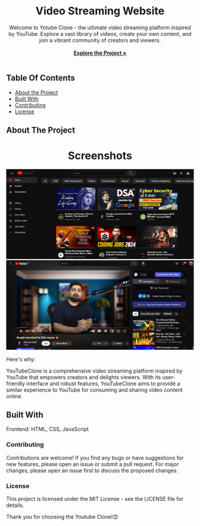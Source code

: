 <p align="center">
  <h1 align="center">Video Streaming Website</h1>

  <p align="center">
    Welcome to Yotube Clone - the ultimate video streaming platform inspired by YouTube. Explore a vast library of videos, create your own content, and join a vibrant community of creators and viewers.
   <br/>
    <br/>
    <a href="https://github.com/Namratapatel9027/CodeClauseInternship/new/main/ProjectThree-YoutubeClone"><strong>Explore the Project »</strong></a>
    <br/>
    <br/>
  </p>
</p>

## Table Of Contents

* [About the Project](#about-the-project)
* [Built With](#built-with)
* [Contributing](#contributing)
* [License](#license)

## About The Project

<h1 align="center">Screenshots</h1>

<!-- Add screenshots of your web application -->
![Screen Shot](YC1.png)
![Screen Shot](YC2.png)

Here's why:

YouTubeClone is a comprehensive video streaming platform inspired by YouTube that empowers creators and delights viewers. With its user-friendly interface and robust features, YouTubeClone aims to provide a similar experience to YouTube for consuming and sharing video content online.
 
## Built With

Frontend: HTML, CSS, JavaScript

### Contributing
Contributions are welcome! If you find any bugs or have suggestions for new features, please open an issue or submit a pull request. For major changes, please open an issue first to discuss the proposed changes.

### License
This project is licensed under the MIT License - see the LICENSE file for details.

Thank you for choosing the Youtube Clone!😊

